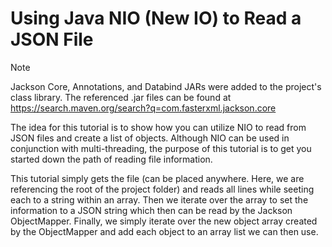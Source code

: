 # Using Java NIO (New IO) to Read a JSON File

> [!NOTE]
> Jackson Core, Annotations, and Databind JARs were added to the project's class library. The referenced .jar files can be found at https://search.maven.org/search?q=com.fasterxml.jackson.core

The idea for this tutorial is to show how you can utilize NIO to read from JSON files and create a list of objects. Although NIO can be used in conjunction with multi-threading, the purpose of this tutorial is to get you started down the path of reading file information.

This tutorial simply gets the file (can be placed anywhere. Here, we are referencing the root of the project folder) and reads all lines while seeting each to a string within an array. Then we iterate over the array to set the information to a JSON string which then can be read by the Jackson ObjectMapper. Finally, we simply iterate over the new object array created by the ObjectMapper and add each object to an array list we can then use.

